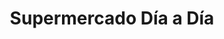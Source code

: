 ---
title: "Supermercado Día a Día"
url: /caracas/supermercado-dia-a-dia-san-jose/
shop: Supermarkt
---